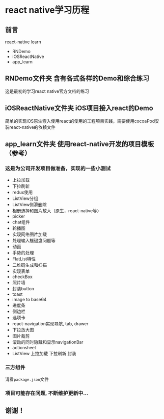 # react native学习历程

## 前言

react-native learn

* RNDemo
* iOSReactNative
* app_learn

## RNDemo文件夹 含有各式各样的Demo和综合练习

这是最初的学习react native官方文档的练习

## iOSReactNative文件夹 iOS项目接入react的Demo

 简单的实现iOS原生嵌入使用react的使用的工程项目实践，需要使用cocoaPod安装react-native的依赖文件

## app_learn文件夹  使用react-native开发的项目模板（参考）

### 这是为公司开发项目做准备，实现的一些小测试
  * 上拉加载
  * 下拉刷新
  * redux使用
  * ListView分组
  * ListView侧滑删除
  * 相册选择和图片放大（原生，react-native等）
  * picker
  * chat组件
  * 轮播图
  * 实现网络图片加载
  * 处理输入框键盘问题等
  * 动画
  * 手势的处理
  * FlatList特性
  * 二维码生成和扫描
  * 实现表单
  * checkBox
  * 照片墙
  * 封装button
  * toast
  * image to base64
  * 进度条
  * 侧边栏
  * 选项卡
  * react-navigation实现导航, tab, drawer
  * 下拉放大图
  * 图片裁剪
  * 滚动的同时隐藏和显示navigationBar
  * actionsheet
  * ListView 上拉加载 下拉刷新 封装

### 三方组件
  请看```package.json```文件

### 项目可能存在问题, 不断维护更新中...

## 谢谢！

